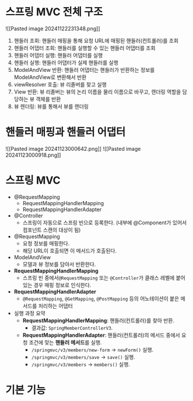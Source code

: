 # 스프링 MVC 전체 구조
![[Pasted image 20241122231348.png]]
1. 핸들러 조회: 핸들러 매핑을 통해 요청 URL에 매핑된 핸들러(컨트롤러)를 조회
2. 핸들러 어댑터 조회: 핸들러를 실행할 수 있는 핸들러 어댑터를 조회
3. 핸들러 어댑터 실행: 핸들러 어댑터를 실행
4. 핸들러 실행: 핸들러 어댑터가 실제 핸들러를 실행
5. ModelAndView 반환: 핸들러 어댑터는 핸들러가 반환하는 정보를 ModelAndView로 변환해서 반환
6. viewResolver 호출: 뷰 리졸버를 찾고 실행
7. View 반환: 뷰 리졸버는 뷰의 논리 이름을 물리 이름으로 바꾸고, 렌더링 역할을 담당하는 뷰 객체를 반환
8. 뷰 렌더링: 뷰를 통해서 뷰를 렌더링

# 핸들러 매핑과 핸들러 어댑터
![[Pasted image 20241123000642.png]]
![[Pasted image 20241123000918.png]]


# 스프링 MVC

- @RequestMapping
	- RequestMappingHandlerMapping
	- RequestMappingHandlerAdapter
- @Controller
	- 스프링이 자동으로 스프링 빈으로 등록한다.
	  (내부에 @Component가 있어서 컴포넌트 스캔의 대상이 됨)
- @RequestMapping
	- 요청 정보를 매핑한다.
	- 해당 URL이 호출되면 이 메서드가 호출된다.
- ModelAndView
	- 모델과 뷰 정보를 담아서 반환한다.
- **RequestMappingHandlerMapping**
	- 스프링 빈 중에서`@RequestMapping` 또는 `@Controller`가 클래스 레벨에 붙어 있는 경우 매핑 정보로 인식한다.
- **RequestMappingHandlerAdapter**
	- `@RequestMapping`, `@GetMapping`, `@PostMapping` 등의 어노테이션이 붙은 메서드를 처리하는 어댑터
- 실행 과정 요약
	- **RequestMappingHandlerMapping**: 핸들러(컨트롤러)를 찾아 반환.
	    - 결과값: `SpringMemberControllerV3`.
	- **RequestMappingHandlerAdapter**: 핸들러(컨트롤러)의 메서드 중에서 요청 조건에 맞는 **핸들러 메서드**를 실행.
	    - `/springmvc/v3/members/new-form` → `newForm()` 실행.
		- `/springmvc/v3/members/save` → `save()` 실행.
		- `/springmvc/v3/members` → `members()` 실행.

# 기본 기능
